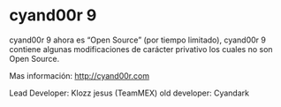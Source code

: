 # cyand00r 9

cyand00r 9 ahora es “Open Source” (por tiempo limitado), cyand00r 9 contiene algunas modificaciones de carácter privativo los cuales no son Open Source.

Mas información: http://cyand00r.com

Lead Developer: Klozz jesus (TeamMEX)
old developer: Cyandark
